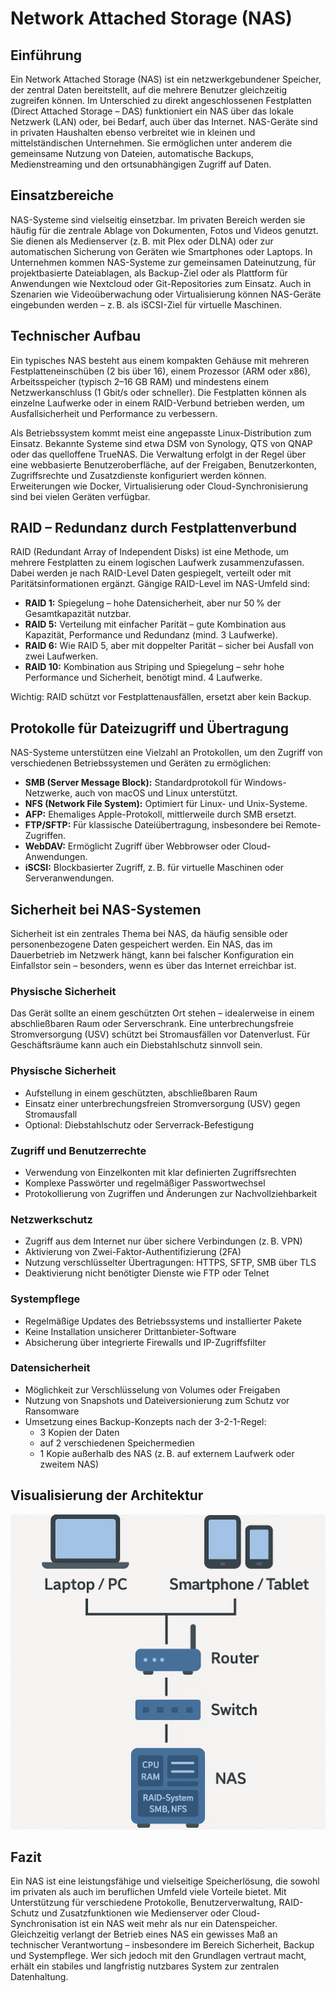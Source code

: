 # Network Attached Storage (NAS)

## Einführung

Ein Network Attached Storage (NAS) ist ein netzwerkgebundener Speicher, der zentral Daten bereitstellt, auf die mehrere Benutzer gleichzeitig zugreifen können. Im Unterschied zu direkt angeschlossenen Festplatten (Direct Attached Storage – DAS) funktioniert ein NAS über das lokale Netzwerk (LAN) oder, bei Bedarf, auch über das Internet. NAS-Geräte sind in privaten Haushalten ebenso verbreitet wie in kleinen und mittelständischen Unternehmen. Sie ermöglichen unter anderem die gemeinsame Nutzung von Dateien, automatische Backups, Medienstreaming und den ortsunabhängigen Zugriff auf Daten.

## Einsatzbereiche

NAS-Systeme sind vielseitig einsetzbar. Im privaten Bereich werden sie häufig für die zentrale Ablage von Dokumenten, Fotos und Videos genutzt. Sie dienen als Medienserver (z. B. mit Plex oder DLNA) oder zur automatischen Sicherung von Geräten wie Smartphones oder Laptops. In Unternehmen kommen NAS-Systeme zur gemeinsamen Dateinutzung, für projektbasierte Dateiablagen, als Backup-Ziel oder als Plattform für Anwendungen wie Nextcloud oder Git-Repositories zum Einsatz. Auch in Szenarien wie Videoüberwachung oder Virtualisierung können NAS-Geräte eingebunden werden – z. B. als iSCSI-Ziel für virtuelle Maschinen.

## Technischer Aufbau

Ein typisches NAS besteht aus einem kompakten Gehäuse mit mehreren Festplatteneinschüben (2 bis über 16), einem Prozessor (ARM oder x86), Arbeitsspeicher (typisch 2–16 GB RAM) und mindestens einem Netzwerkanschluss (1 Gbit/s oder schneller). Die Festplatten können als einzelne Laufwerke oder in einem RAID-Verbund betrieben werden, um Ausfallsicherheit und Performance zu verbessern.

Als Betriebssystem kommt meist eine angepasste Linux-Distribution zum Einsatz. Bekannte Systeme sind etwa DSM von Synology, QTS von QNAP oder das quelloffene TrueNAS. Die Verwaltung erfolgt in der Regel über eine webbasierte Benutzeroberfläche, auf der Freigaben, Benutzerkonten, Zugriffsrechte und Zusatzdienste konfiguriert werden können. Erweiterungen wie Docker, Virtualisierung oder Cloud-Synchronisierung sind bei vielen Geräten verfügbar.

## RAID – Redundanz durch Festplattenverbund

RAID (Redundant Array of Independent Disks) ist eine Methode, um mehrere Festplatten zu einem logischen Laufwerk zusammenzufassen. Dabei werden je nach RAID-Level Daten gespiegelt, verteilt oder mit Paritätsinformationen ergänzt. Gängige RAID-Level im NAS-Umfeld sind:

- **RAID 1:** Spiegelung – hohe Datensicherheit, aber nur 50 % der Gesamtkapazität nutzbar.
- **RAID 5:** Verteilung mit einfacher Parität – gute Kombination aus Kapazität, Performance und Redundanz (mind. 3 Laufwerke).
- **RAID 6:** Wie RAID 5, aber mit doppelter Parität – sicher bei Ausfall von zwei Laufwerken.
- **RAID 10:** Kombination aus Striping und Spiegelung – sehr hohe Performance und Sicherheit, benötigt mind. 4 Laufwerke.

Wichtig: RAID schützt vor Festplattenausfällen, ersetzt aber kein Backup.

## Protokolle für Dateizugriff und Übertragung

NAS-Systeme unterstützen eine Vielzahl an Protokollen, um den Zugriff von verschiedenen Betriebssystemen und Geräten zu ermöglichen:

- **SMB (Server Message Block):** Standardprotokoll für Windows-Netzwerke, auch von macOS und Linux unterstützt.
- **NFS (Network File System):** Optimiert für Linux- und Unix-Systeme.
- **AFP:** Ehemaliges Apple-Protokoll, mittlerweile durch SMB ersetzt.
- **FTP/SFTP:** Für klassische Dateiübertragung, insbesondere bei Remote-Zugriffen.
- **WebDAV:** Ermöglicht Zugriff über Webbrowser oder Cloud-Anwendungen.
- **iSCSI:** Blockbasierter Zugriff, z. B. für virtuelle Maschinen oder Serveranwendungen.

## Sicherheit bei NAS-Systemen

Sicherheit ist ein zentrales Thema bei NAS, da häufig sensible oder personenbezogene Daten gespeichert werden. Ein NAS, das im Dauerbetrieb im Netzwerk hängt, kann bei falscher Konfiguration ein Einfallstor sein – besonders, wenn es über das Internet erreichbar ist.

### Physische Sicherheit

Das Gerät sollte an einem geschützten Ort stehen – idealerweise in einem abschließbaren Raum oder Serverschrank. Eine unterbrechungsfreie Stromversorgung (USV) schützt bei Stromausfällen vor Datenverlust. Für Geschäftsräume kann auch ein Diebstahlschutz sinnvoll sein.

### Physische Sicherheit
- Aufstellung in einem geschützten, abschließbaren Raum
- Einsatz einer unterbrechungsfreien Stromversorgung (USV) gegen Stromausfall
- Optional: Diebstahlschutz oder Serverrack-Befestigung

### Zugriff und Benutzerrechte
- Verwendung von Einzelkonten mit klar definierten Zugriffsrechten
- Komplexe Passwörter und regelmäßiger Passwortwechsel
- Protokollierung von Zugriffen und Änderungen zur Nachvollziehbarkeit

### Netzwerkschutz
- Zugriff aus dem Internet nur über sichere Verbindungen (z. B. VPN)
- Aktivierung von Zwei-Faktor-Authentifizierung (2FA)
- Nutzung verschlüsselter Übertragungen: HTTPS, SFTP, SMB über TLS
- Deaktivierung nicht benötigter Dienste wie FTP oder Telnet

### Systempflege
- Regelmäßige Updates des Betriebssystems und installierter Pakete
- Keine Installation unsicherer Drittanbieter-Software
- Absicherung über integrierte Firewalls und IP-Zugriffsfilter

### Datensicherheit
- Möglichkeit zur Verschlüsselung von Volumes oder Freigaben
- Nutzung von Snapshots und Dateiversionierung zum Schutz vor Ransomware
- Umsetzung eines Backup-Konzepts nach der 3-2-1-Regel:
  - 3 Kopien der Daten
  - auf 2 verschiedenen Speichermedien
  - 1 Kopie außerhalb des NAS (z. B. auf externem Laufwerk oder zweitem NAS)

## Visualisierung der Architektur

![NAS Architektur](assets/nas_architektur.png)

## Fazit

Ein NAS ist eine leistungsfähige und vielseitige Speicherlösung, die sowohl im privaten als auch im beruflichen Umfeld viele Vorteile bietet. Mit Unterstützung für verschiedene Protokolle, Benutzerverwaltung, RAID-Schutz und Zusatzfunktionen wie Medienserver oder Cloud-Synchronisation ist ein NAS weit mehr als nur ein Datenspeicher. Gleichzeitig verlangt der Betrieb eines NAS ein gewisses Maß an technischer Verantwortung – insbesondere im Bereich Sicherheit, Backup und Systempflege. Wer sich jedoch mit den Grundlagen vertraut macht, erhält ein stabiles und langfristig nutzbares System zur zentralen Datenhaltung.
